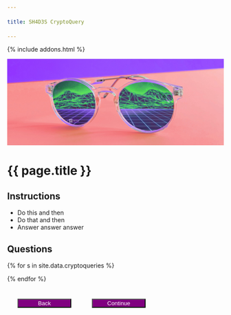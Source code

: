 ```yaml
---

title: SH4D3S CryptoQuery

---
```

<style>
button {
    margin: 24px;
    background: purple;
    color: white;
    min-width: 125px;
}

section {
    margin-bottom: 24px;
    display: none;
}

.subquestion {
    margin-left: 45px;
    display: none;
    margin-bottom: 0px;
}
</style>
{% include addons.html %}

![header image](/assets/images/sh4d3s_cp2.png)

# {{ page.title }}

## Instructions
* Do this and then
* Do that and then
* Answer answer answer


## Questions

{% for s in site.data.cryptoqueries %}
<section id="{{s.secid}}">
<h3>{{ s.section }}</h3>

{% for q in s.questions %}
<strong>Q: {{ q.q }}</strong><br>
{% if q.type == 'singlechoice' %}
{% for a in q.answers %}
<input type='radio' id="{{a.id}}" name="{{q.qid}}" value="{{a.a}}" data-subq="{{a.questions.size}}"/>
<label for="{{a.id}}">{{a.a}}</label><br>

{% if a.questions.size > 0 %}
<section class='subquestion'>
{% for subq in a.questions %}
<strong>Q: {{ subq.q }}</strong><br>
{% if subq.type == 'singlechoice' %}
{% for a in subq.answers %}
<input type='radio' id="{{a.id}}" name="{{subq.qid}}" value="{{a.a}}"/>
<label for="{{a.id}}">{{a.a}}</label><br>
{% endfor %}
{% endif %}
{% if subq.type == 'dropdown' %}
<select id="{{a.id}}" name="{{q.qid}}">
{% for a in subq.answers %}
<option value="{{a.a}}">{{a.a}}</option>
{% endfor %}
</select><br>
{% endif %}
<br>
{% endfor %}
</section>
{% endif %}

{% endfor %}

{% endif %}

{% if q.type == 'dropdown' %}
<select id="{{a.id}}" name="{{q.qid}}">
{% for a in q.answers %}
<option value="{{a.a}}">{{a.a}}</option>
{% endfor %}
</select><br>
{% endif %}
<br>

{% endfor %}
</section>

{% endfor %}

<button id='prevSection'>Back</button><button id='nextSection'>Continue</button>




<script type='text/javascript'>
var on_section = 's1';
var sections = ['s1','s2','s3'];   

$(function () {
    $('#prevSection').hide();
   updateSections(true);

   $('#nextSection').click(function() {
        ndx = sections.indexOf(on_section);
        on_section = sections[ndx + 1];
        updateSections();
        if(on_section == sections[sections.length - 1])
            $('#nextSection').hide();
        
        $('#prevSection').show();
   });

   $('#prevSection').click(function() {
       ndx = sections.indexOf(on_section);
       if(ndx > 0)
          on_section = sections[ndx - 1];

        updateSections();
        if(on_section == sections[0])
            $('#prevSection').hide();
        else {
            $('#nextSection').show();
        }
   });

   $(':radio').click(function() {
        if($(this).data('subq') == '1') {
            $(this).siblings('.subquestion').show(400, 'swing'); // why does this not work?
        }
        else {
            $(this).siblings('.subquestion').hide(400, 'swing'); // why does this not work?
        }
   });
});

function updateSections(initial = false) {
    $('section').each(function () {
       if($(this).attr('id') != on_section) {
           if(initial){           
                $(this).hide();
           }
           else if($(this).attr('class') != 'subquestion')
                $(this).hide(400, 'swing');
       }
       else {
           $(this).show(400, 'swing');
       }
   });
};
</script>